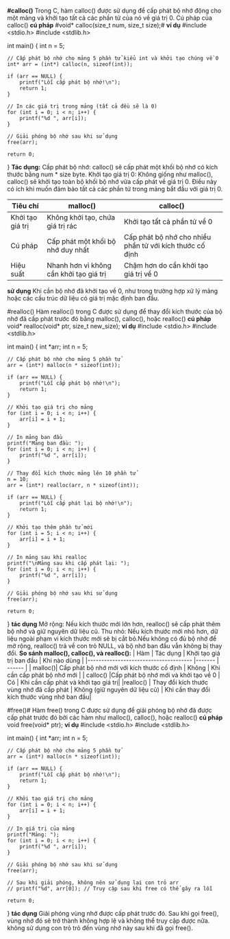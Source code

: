 **#calloc()**
Trong C, hàm calloc() được sử dụng để cấp phát bộ nhớ động cho một mảng và khởi tạo tất cả các phần tử của nó về giá trị 0. Cú pháp của calloc()
**cú pháp** 
#void* calloc(size_t num, size_t size);#
**ví dụ** 
#include <stdio.h>
#include <stdlib.h>

int main() {
    int n = 5;
    
    // Cấp phát bộ nhớ cho mảng 5 phần tử kiểu int và khởi tạo chúng về 0
    int* arr = (int*) calloc(n, sizeof(int));
    
    if (arr == NULL) {
        printf("Lỗi cấp phát bộ nhớ!\n");
        return 1;
    }

    // In các giá trị trong mảng (tất cả đều sẽ là 0)
    for (int i = 0; i < n; i++) {
        printf("%d ", arr[i]);
    }
    
    // Giải phóng bộ nhớ sau khi sử dụng
    free(arr);
    
    return 0;
}
**Tác dụng:**
Cấp phát bộ nhớ: calloc() sẽ cấp phát một khối bộ nhớ có kích thước bằng num * size byte.
Khởi tạo giá trị 0: Không giống như malloc(), calloc() sẽ khởi tạo toàn bộ khối bộ nhớ vừa cấp phát về giá trị 0. Điều này có ích khi muốn 
đảm bảo tất cả các phần tử trong mảng bắt đầu với giá trị 0.

|Tiêu chí |        malloc()                           |             calloc()         |
|--------------                                      |-------                        |  ------
| Khởi tạo giá trị | Không khởi tạo, chứa giá trị rác | Khởi tạo tất cả phần tử về 0 |
| Cú pháp          | Cấp phát một khối bộ nhớ duy nhất | Cấp phát bộ nhớ cho nhiều phần tử với kích thước cố định | 
| Hiệu suất  | Nhanh hơn vì không cần khởi tạo giá trị | Chậm hơn do cần khởi tạo giá trị về 0 |
**sử dụng**
 Khi cần bộ nhớ đã khởi tạo về 0, như trong trường hợp xử lý mảng hoặc các cấu trúc dữ liệu có giá trị mặc định ban đầu.
 
 #realloc()
 Hàm realloc() trong C được sử dụng để thay đổi kích thước của bộ nhớ đã cấp phát trước đó bằng malloc(), calloc(), hoặc realloc()
 **cú pháp**
 void* realloc(void* ptr, size_t new_size);
 **ví dụ**
 #include <stdio.h>
#include <stdlib.h>

int main() {
    int *arr;
    int n = 5;

    // Cấp phát bộ nhớ cho mảng 5 phần tử
    arr = (int*) malloc(n * sizeof(int));

    if (arr == NULL) {
        printf("Lỗi cấp phát bộ nhớ!\n");
        return 1;
    }

    // Khởi tạo giá trị cho mảng
    for (int i = 0; i < n; i++) {
        arr[i] = i + 1;
    }

    // In mảng ban đầu
    printf("Mảng ban đầu: ");
    for (int i = 0; i < n; i++) {
        printf("%d ", arr[i]);
    }

    // Thay đổi kích thước mảng lên 10 phần tử
    n = 10;
    arr = (int*) realloc(arr, n * sizeof(int));

    if (arr == NULL) {
        printf("Lỗi cấp phát lại bộ nhớ!\n");
        return 1;
    }

    // Khởi tạo thêm phần tử mới
    for (int i = 5; i < n; i++) {
        arr[i] = i + 1;
    }

    // In mảng sau khi realloc
    printf("\nMảng sau khi cấp phát lại: ");
    for (int i = 0; i < n; i++) {
        printf("%d ", arr[i]);
    }

    // Giải phóng bộ nhớ sau khi sử dụng
    free(arr);

    return 0;
}
**tác dụng**
Mở rộng: Nếu kích thước mới lớn hơn, realloc() sẽ cấp phát thêm bộ nhớ và giữ nguyên dữ liệu cũ.
Thu nhỏ: Nếu kích thước mới nhỏ hơn, dữ liệu ngoài phạm vi kích thước mới sẽ bị cắt bỏ.Nếu không có đủ bộ nhớ để mở rộng, realloc() trả về con trỏ NULL,
và bộ nhớ ban đầu vẫn không bị thay đổi.
**So sánh malloc(), calloc(), và realloc():**
| Hàm |                       Tác dụng                 | Khởi tạo giá trị ban đầu |           Khi nào dùng           |
|--------------------------------------                |-------                   |                    ------        |
| malloc()| Cấp phát bộ nhớ mới với kích thước cố định |          Không           | Khi cần cấp phát bộ nhớ mới      | 
| calloc() |Cấp phát bộ nhớ mới và khởi tạo về 0       |           Có             | Khi cần cấp phát và khởi tạo giá trị| 
|realloc() | Thay đổi kích thước vùng nhớ đã cấp phát  | Không (giữ nguyên dữ liệu cũ) | Khi cần thay đổi kích thước vùng nhớ ban đầu| 

#free()#
Hàm free() trong C được sử dụng để giải phóng bộ nhớ đã được cấp phát trước đó bởi các hàm như malloc(), calloc(), hoặc realloc()
**cú pháp**
void free(void* ptr);
**ví dụ**
#include <stdio.h>
#include <stdlib.h>

int main() {
    int *arr;
    int n = 5;

    // Cấp phát bộ nhớ cho mảng 5 phần tử
    arr = (int*) malloc(n * sizeof(int));

    if (arr == NULL) {
        printf("Lỗi cấp phát bộ nhớ!\n");
        return 1;
    }

    // Khởi tạo giá trị cho mảng
    for (int i = 0; i < n; i++) {
        arr[i] = i + 1;
    }

    // In giá trị của mảng
    printf("Mảng: ");
    for (int i = 0; i < n; i++) {
        printf("%d ", arr[i]);
    }

    // Giải phóng bộ nhớ sau khi sử dụng
    free(arr);

    // Sau khi giải phóng, không nên sử dụng lại con trỏ arr
    // printf("%d", arr[0]); // Truy cập sau khi free có thể gây ra lỗi

    return 0;
}
**tác dụng**
Giải phóng vùng nhớ được cấp phát trước đó. Sau khi gọi free(), vùng nhớ đó sẽ trở thành không hợp lệ và không thể truy cập được nữa. không sử dụng 
con trỏ trỏ đến vùng nhớ này sau khi đã gọi free().








